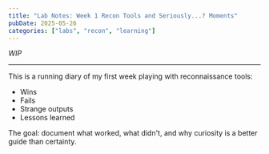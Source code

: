```yaml
---
title: "Lab Notes: Week 1 Recon Tools and Seriously...? Moments"
pubDate: 2025-05-26
categories: ["labs", "recon", "learning"]
---
```

_WIP_

--- 

This is a running diary of my first week playing with reconnaissance tools:
- Wins
- Fails
- Strange outputs
- Lessons learned

The goal: document what worked, what didn't, and why curiosity is a better guide than certainty.